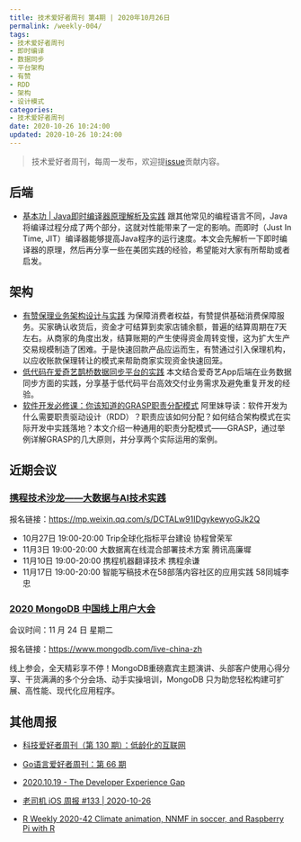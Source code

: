 ```yaml
---
title: 技术爱好者周刊 第4期 | 2020年10月26日
permalink: /weekly-004/
tags:
- 技术爱好者周刊
- 即时编译
- 数据同步
- 平台架构
- 有赞
- RDD
- 架构
- 设计模式
categories:
- 技术爱好者周刊
date: 2020-10-26 10:24:00
updated: 2020-10-26 10:24:00
---
```


> 技术爱好者周刊，每周一发布，欢迎提[issue](https://github.com/wangyonghong/yonghong-me/issues)贡献内容。

## 后端

- [基本功 | Java即时编译器原理解析及实践](https://tech.meituan.com/2020/10/22/java-jit-practice-in-meituan.html)
跟其他常见的编程语言不同，Java将编译过程分成了两个部分，这就对性能带来了一定的影响。而即时（Just In Time, JIT）编译器能够提高Java程序的运行速度。本文会先解析一下即时编译器的原理，然后再分享一些在美团实践的经验，希望能对大家有所帮助或者启发。

<!-- more -->
## 架构

- [有赞保理业务架构设计与实践](https://tech.youzan.com/you-zan-bao-li-ye-wu-jia-gou-she-ji-yu-shi-jian/)
为保障消费者权益，有赞提供基础消费保障服务。买家确认收货后，资金才可结算到卖家店铺余额，普遍的结算周期在7天左右。从商家的角度出发，结算账期的产生使得资金周转变慢，这为扩大生产交易规模制造了困难。于是快速回款产品应运而生，有赞通过引入保理机构，以应收账款保理转让的模式来帮助商家实现资金快速回笼。
- [低代码在爱奇艺鹊桥数据同步平台的实践](https://mp.weixin.qq.com/s/IfYG7TgFK0rRN70cvIoPrQ)
本文结合爱奇艺App后端在业务数据同步方面的实践，分享基于低代码平台高效交付业务需求及避免重复开发的经验。
- [软件开发必修课：你该知道的GRASP职责分配模式](https://mp.weixin.qq.com/s/IaxAnWfVqe3mM0bHFVV5Gg)
阿里妹导读：软件开发为什么需要职责驱动设计（RDD）？职责应该如何分配？如何结合架构模式在实际开发中实践落地？本文介绍一种通用的职责分配模式——GRASP，通过举例详解GRASP的几大原则，并分享两个实际运用的案例。

## 近期会议

### [携程技术沙龙——大数据与AI技术实践](https://mp.weixin.qq.com/s/DCTALw91IDgykewyoGJk2Q)

报名链接：https://mp.weixin.qq.com/s/DCTALw91IDgykewyoGJk2Q

- 10月27日 19:00-20:00 Trip全球化指标平台建设 协程曾荣军
- 11月3日 19:00-20:00 大数据离在线混合部署技术方案 腾讯高廉墀
- 11月10日 19:00-20:00 携程机器翻译技术 携程余谦
- 11月17日 19:00-20:00 智能写稿技术在58部落内容社区的应用实践 58同城李忠

### [2020 MongoDB 中国线上用户大会](https://www.mongodb.com/live-china-zh)

会议时间：11 月 24 日 星期二

报名链接：https://www.mongodb.com/live-china-zh

线上参会，全天精彩享不停！MongoDB重磅嘉宾主题演讲、头部客户使用心得分享、干货满满的多个分会场、动手实操培训，MongoDB 只为助您轻松构建可扩展、高性能、现代化应用程序。

## 其他周报

- [科技爱好者周刊（第 130 期）：低龄化的互联网](https://github.com/ruanyf/weekly/blob/master/docs/issue-130.md)

- [Go语言爱好者周刊：第 66 期](https://github.com/polaris1119/golangweekly/blob/master/docs/issue-066.md)

- [2020.10.19 - The Developer Experience Gap](https://github.com/zenany/weekly/blob/master/software/2020/1019.md)

- [老司机 iOS 周报 #133 | 2020-10-26](https://github.com/SwiftOldDriver/iOS-Weekly/blob/master/Reports/2020/%23133-2020.10.26.md)

- [R Weekly 2020-42 Climate animation, NNMF in soccer, and Raspberry Pi with R](https://rweekly.org/2020-42.html)


